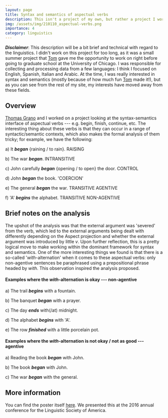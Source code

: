 ```yaml
---
layout: page
title: Syntax and semantics of aspectual verbs
description: This isn't a project of my own, but rather a project I worked on with Thomas Grano while I was an undergraduate student at Indiana University.
img: /assets/img/210110_aspectual-verbs.png
importance: 4
category: linguistics
---
```


***Disclaimer***: This description will be a bit brief and technical with regard to the linguistics. I didn't work on this project for too long, as it was a small summer project that [Tom](https://sites.google.com/site/tgrano/) gave me the opportunity to work on right before going to graduate school at the University of Chicago. I was responsible for collecting and processing data from a few languages: I think I focused on English, Spanish, Italian and Arabic. At the time, I was really interested in syntax and semantics (mostly because of how much fun [Tom](https://sites.google.com/site/tgrano/) made it!), but as you can see from the rest of my site, my interests have moved away from these fields.

## Overview

[Thomas Grano](https://sites.google.com/site/tgrano/) and I worked on a project looking at the syntax-semantics interface of aspectual verbs --- e.g. begin, finish, continue, etc. The interesting thing about these verbs is that they can occur in a range of syntactic/semantic contexts, which also makes the formal analysis of them tricky; for example, we have the following:

a) It ***began*** {raining / to rain}.                              RAISING

b) The war ***began***.                                             INTRANSITIVE

c) John carefully ***began*** {opening / to open} the door.         CONTROL

d) John ***began*** the book.                                       'COERCION'

e) The general ***began*** the war.                                 TRANSITIVE AGENTIVE

f) 'A' ***begins*** the alphabet.                                   TRANSITIVE NON-AGENTIVE


## Brief notes on the analysis

The upshot of the analysis was that the external argument was 'severed' from the verb, which led to the external arguments being dealt with differently depending on the Aspect projection and whether the external argument was introduced by little *v*. Upon further reflection, this is a pretty logical move to make working within the dominant framework for syntax and semantics. One of the more interesting things we found is that there is a so-called '*with*-alternation' when it comes to these aspectual verbs: only non-agentive sentences be paraphrased using a prepositional phrase headed by *with*. This observation inspired the analysis proposed.

#### Examples where the *with*-alternation is okay --- non-agentive

a) The trail ***begins*** with a fountain.

b) The banquet ***began*** with a prayer.

c) The day ***ends*** with(/at) midnight.

d) The alphabet ***begins*** with 'A'.

e) The row ***finished*** with a little porcelain pot.



#### Examples where the *with*-alternation is not okay / not as good --- agentive

a) Reading the book ***began*** with John.

b) The book ***began*** with John.

c) The war ***began*** with the general.


## More information

You can find the poster itself <a href= "{{ '/assets/pdf/LSA2016poster.pdf' | relative_url }}">here</a>. We presented this at the 2016 annual conference for the Linguistic Society of America.
